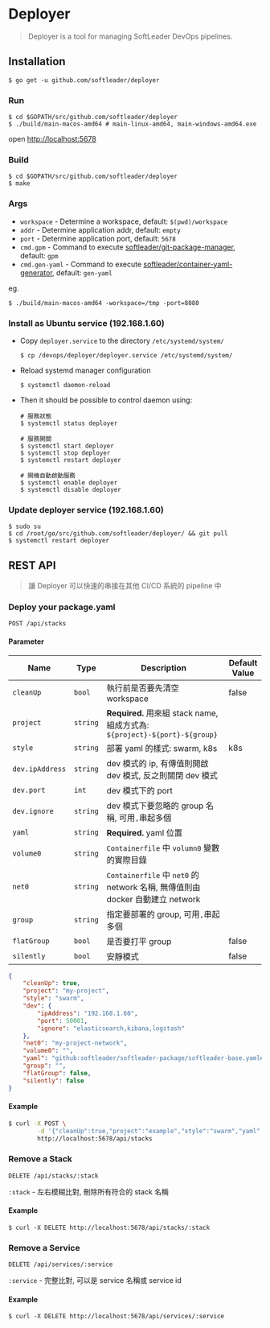# Deployer

> Deployer is a tool for managing SoftLeader DevOps pipelines.

## Installation

```shell
$ go get -u github.com/softleader/deployer
```

### Run

```shell
$ cd $GOPATH/src/github.com/softleader/deployer
$ ./build/main-macos-amd64 # main-linux-amd64, main-windows-amd64.exe
```

open [http://localhost:5678](http://localhost:5678)

### Build

```shell
$ cd $GOPATH/src/github.com/softleader/deployer
$ make
```

### Args

- `workspace` - Determine a workspace, default: `$(pwd)/workspace`
- `addr` - Determine application addr, default: `empty`
- `port` - Determine application port, default: `5678`
- `cmd.gpm` - Command to execute [softleader/git-package-manager](https://github.com/softleader/git-package-manager), default: `gpm`
- `cmd.gen-yaml` - Command to execute [softleader/container-yaml-generator](https://github.com/softleader/container-yaml-generator), default: `gen-yaml`

eg.

```shell
$ ./build/main-macos-amd64 -workspace=/tmp -port=8080
```

### Install as Ubuntu service (192.168.1.60)

- Copy `deployer.service` to the directory `/etc/systemd/system/`

  ````shell
  $ cp /devops/deployer/deployer.service /etc/systemd/system/
  ````

- Reload systemd manager configuration

  ````shell
  $ systemctl daemon-reload
  ````

- Then it should be possible to control daemon using:

  ```shell
  # 服務狀態
  $ systemctl status deployer

  # 服務開關
  $ systemctl start deployer
  $ systemctl stop deployer
  $ systemctl restart deployer

  # 開機自動啟動服務
  $ systemctl enable deployer
  $ systemctl disable deployer
  ```

### Update deployer service (192.168.1.60)

```shell
$ sudo su
$ cd /root/go/src/github.com/softleader/deployer/ && git pull
$ systemctl restart deployer
```

## REST API

> 讓 Deployer 可以快速的串接在其他 CI/CD 系統的 pipeline 中

### Deploy your package.yaml

```
POST /api/stacks
```


#### Parameter

| Name | Type | Description | Default Value |
|------|------|-------------|---------------|
| `cleanUp` | `bool` | 執行前是否要先清空 workspace | false |
| `project` | `string` | **Required.** 用來組 stack name, 組成方式為: `${project}-${port}-${group}` | |
| `style` | `string` | 部署 yaml 的樣式: swarm, k8s | k8s |
| `dev.ipAddress` | `string` | dev 模式的 ip, 有傳值則開啟 dev 模式, 反之則關閉 dev 模式 | |
| `dev.port` | `int` | dev 模式下的 port | |
| `dev.ignore` | `string` | dev 模式下要忽略的 group 名稱, 可用`,`串起多個 | |
| `yaml` | `string` | **Required.** yaml 位置 | |
| `volume0` | `string` | `Containerfile` 中 `volumn0` 變數的實際目錄 | |
| `net0` | `string` | `Containerfile` 中 `net0` 的 network 名稱, 無傳值則由 docker 自動建立 network | |
| `group` | `string` | 指定要部署的 group, 可用`,`串起多個 | |
| `flatGroup` | `bool` | 是否要打平 group | false |
| `silently` | `bool` | 安靜模式 | false |


```json
{
    "cleanUp": true,
    "project": "my-project",
    "style": "swarm",
    "dev": {
    	"ipAddress": "192.168.1.60",
    	"port": 50001,
    	"ignore": "elasticsearch,kibana,logstash"
    },
    "net0": "my-project-network",
    "volume0": "",
    "yaml": "github:softleader/softleader-package/softleader-base.yaml#master",
    "group": "",
    "flatGroup": false,
    "silently": false
}
```

#### Example

```sh
$ curl -X POST \
		-d '{"cleanUp":true,"project":"example","style":"swarm","yaml":"github:softleader/softleader-package/softleader-base.yaml#master"}' \
		http://localhost:5678/api/stacks
```

### Remove a Stack

```
DELETE /api/stacks/:stack
```

`:stack` - 左右模糊比對, 刪除所有符合的 stack 名稱

#### Example

```
$ curl -X DELETE http://localhost:5678/api/stacks/:stack
```

### Remove a Service

```
DELETE /api/services/:service
```

`:service` - 完整比對, 可以是 service 名稱或 service id

#### Example

```
$ curl -X DELETE http://localhost:5678/api/services/:service
```
